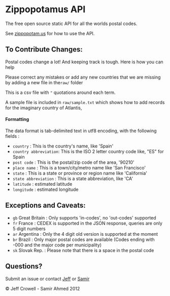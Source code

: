 # Zippopotamus API

The free open source static API for all the worlds postal codes.

See [zippopotam.us](http://www.zippopotam.us) for how to use the API.

## To Contribute Changes:

Postal codes change a lot! And keeping track is tough. Here is how you can help

Please correct any mistakes or add any new countries that we are missing by adding a new file in the`raw/` folder

This is a csv file with `"` quotations around each term.

A sample file is included in `raw/sample.txt` which shows how to add records for the imaginary country of Atlantis,


#### Formatting 
The data format is tab-delimited text in utf8 encoding, with the following fields :

- `country`             : This is the country's name, like 'Spain'
- `country abbreviation`: This is the ISO 2 letter country code like, "ES" for Spain 
- `post code`           : This is the postal/zip code of the area, '90210'
- `place name`          : This is a town/city/metro name like 'San Francisco'
- `state`               : This is a state or province or region name like 'California'
- `state abbreviation`  : This is a state abbreviation, like 'CA'
- `latitude`          : estimated latitude 
- `longitude`         : estimated longitude

## Exceptions and Caveats:

- `gb` Great Britain : Only supports 'in-codes', no 'out-codes' supported
- `fr` France : CEDEX is supported in the JSON response, queries are only 5 digit numbers
- `ar` Argentina : Only the 4 digit old version is supported at the moment
- `br` Brazil : Only major postal codes are available (Codes ending with -000 and the major code per municipality)
- `sk` Slovak Rep. : Please note that there is a space in the postal code

## Questions?

Submit an issue or contact [Jeff](http://twitter.com/jeffreycrowell) or [Samir](http://twitter.com/samirahmed_27)

&copy; Jeff Crowell - Samir Ahmed 2012